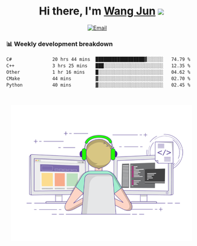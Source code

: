 <!--
**wangjunicode/wangjunicode** is a ✨ _special_ ✨ repository because its `README.md` (this file) appears on your GitHub profile.

Here are some ideas to get you started:

- 🔭 I’m currently working on ...
- 🌱 I’m currently learning ...
- 👯 I’m looking to collaborate on ...
- 🤔 I’m looking for help with ...
- 💬 Ask me about ...
- 📫 How to reach me: ...
- 😄 Pronouns: ...
- ⚡ Fun fact: ...
-->

<h1 align="center">Hi there, I'm <a href="https://www.wangjunicode.com/" target="_blank">Wang Jun</a> <img
src="https://github.com/blackcater/blackcater/raw/main/images/Hi.gif" height="32" /></h1>


<!-- Social icons section -->
<p align="center">
  <a href="mailto:wangjunicode@qq.com"><img height="40px" alt="Email" title="Email" src="https://github.com/blackcater/blackcater/raw/main/images/social-gmail.svg"/></a>
  &#8287;&#8287;&#8287;&#8287;&#8287;
</p>

### 📊 Weekly development breakdown
<!--START_SECTION:waka-->

```txt
C#               20 hrs 44 mins  ██████████████████▓░░░░░░   74.79 %
C++              3 hrs 25 mins   ███░░░░░░░░░░░░░░░░░░░░░░   12.35 %
Other            1 hr 16 mins    █░░░░░░░░░░░░░░░░░░░░░░░░   04.62 %
CMake            44 mins         ▓░░░░░░░░░░░░░░░░░░░░░░░░   02.70 %
Python           40 mins         ▓░░░░░░░░░░░░░░░░░░░░░░░░   02.45 %
```

<!--END_SECTION:waka-->


<br/>
<p align="center">
<img align="center" top='60' alt="GIF" src="https://raw.githubusercontent.com/devSouvik/devSouvik/master/gif3.gif" width="480"/>
</p>


